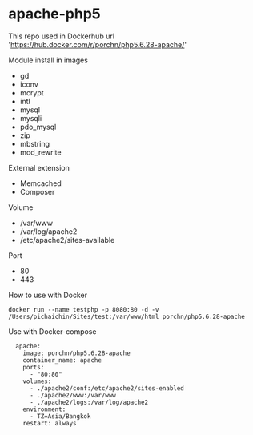 # apache-php5

This repo used in Dockerhub url 'https://hub.docker.com/r/porchn/php5.6.28-apache/'


Module install in images
* gd
* iconv
* mcrypt
* intl
* mysql
* mysqli
* pdo_mysql
* zip
* mbstring
* mod_rewrite

External extension
* Memcached
* Composer

Volume
* /var/www
* /var/log/apache2
* /etc/apache2/sites-available

Port
* 80
* 443

How to use with Docker
```
docker run --name testphp -p 8080:80 -d -v /Users/pichaichin/Sites/test:/var/www/html porchn/php5.6.28-apache
```
Use with Docker-compose 
```
  apache:
    image: porchn/php5.6.28-apache
    container_name: apache
    ports:
      - "80:80"
    volumes:
      - ./apache2/conf:/etc/apache2/sites-enabled
      - ./apache2/www:/var/www
      - ./apache2/logs:/var/log/apache2
    environment:
      - TZ=Asia/Bangkok
    restart: always
```